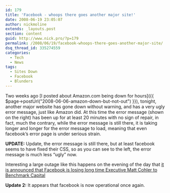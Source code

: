 ```yaml
---
id: 179
title: 'Facebook - whoops there goes another major site!'
date: 2008-06-19 23:05:07
author: nickmoline
extends: _layouts.post
section: content
guid: http://www.nick.pro/?p=179
permalink: /2008/06/19/facebook-whoops-there-goes-another-major-site/
dsq_thread_id: 335274559
categories:
  - Tech
  - News
tags:
  - Sites Down
  - Facebook
  - Blunders
---
```

Two weeks ago [I posted about Amazon.com being down for hours]({{ $page->postUrl("2008-06-06-amazon-down-but-not-out") }}), tonight, another major website has gone down without warning, and has a very ugly error message, just like Amazon did. At this time the error message (shown on the right) has been up for at least 20 minutes with no sign of repair, in fact, much the contrary, while the error message is still there, it is taking longer and longer for the error message to load, meaning that even facebook&#8217;s error page is under serious strain.

<!--more-->

<amp-img src="{{ $page->baseUrl }}/wp-content/uploads/sites/4/2008/06/region-capture-11.webp" alt="Another major website comes crashing down!" title="Facebook Down!" width="1060" height="711" layout="responsive" lightbox>
  <amp-img fallback src="{{ $page->baseUrl }}/wp-content/uploads/sites/4/2008/06/region-capture-11.png" alt="Another major website comes crashing down!" title="Facebook Down!" width="1060" height="711" layout="responsive" lightbox></amp-img>

</amp-img>

**UPDATE:** Update, the error message is still there, but at least facebook seems to have fixed their CSS, so as you can see to the left, the error message is much less &#8220;ugly&#8221; now.

<amp-img src="{{ $page->baseUrl }}/wp-content/uploads/sites/4/2008/06/region-capture-12.webp" alt="Facebook fixes their stylesheet, story at 11!" title="Facebook fixes their stylesheet, story at 11!" width="873" height="329" layout="responsive" lightbox>
  <amp-img src="{{ $page->baseUrl }}/wp-content/uploads/sites/4/2008/06/region-capture-12.png" alt="Facebook fixes their stylesheet, story at 11!" title="Facebook fixes their stylesheet, story at 11!" width="873" height="329" layout="responsive" lightbox></amp-img>
</amp-img>

Interesting a large outage like this happens on the evening of the day that [it is announced that Facebook is losing long time Executive Matt Cohler to Benchmark Capital](https://www.businessinsider.com/2008/6/facebook-loses-long-time-exec)

**Update 2:** It appears that facebook is now operational once again.
